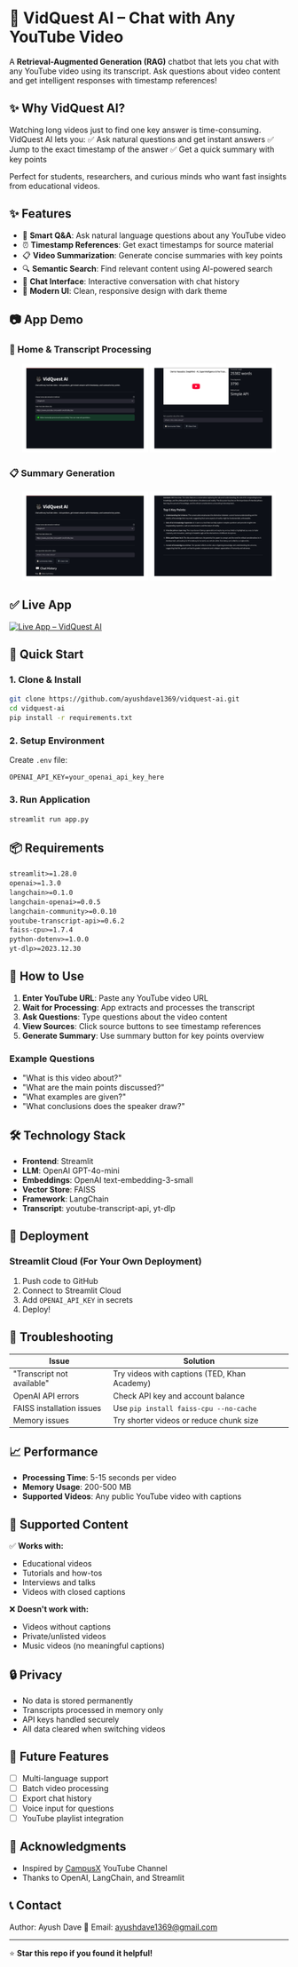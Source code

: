 # 🎥 VidQuest AI – Chat with Any YouTube Video

A **Retrieval-Augmented Generation (RAG)** chatbot that lets you chat with any YouTube video using its transcript. Ask questions about video content and get intelligent responses with timestamp references!

## ✨ Why VidQuest AI?

Watching long videos just to find one key answer is time-consuming. VidQuest AI lets you:
✅ Ask natural questions and get instant answers
✅ Jump to the exact timestamp of the answer
✅ Get a quick summary with key points

Perfect for students, researchers, and curious minds who want fast insights from educational videos.

## ✨ Features

- 🎯 **Smart Q&A**: Ask natural language questions about any YouTube video
- ⏰ **Timestamp References**: Get exact timestamps for source material
- 📋 **Video Summarization**: Generate concise summaries with key points
- 🔍 **Semantic Search**: Find relevant content using AI-powered search
- 💬 **Chat Interface**: Interactive conversation with chat history
- 🎨 **Modern UI**: Clean, responsive design with dark theme

## 📷 App Demo

### 🔗 Home & Transcript Processing
<p align="center">
  <img src="assets/vidquest_demo_page1.jpg" width="45%">
  <img src="assets/vidquest_demo_page2.jpg" width="45%">
</p>

### 📋 Summary Generation
<p align="center">
  <img src="assets/vidquest_summary_page1.jpg" width="45%">
  <img src="assets/vidquest_summary_page2.jpg" width="45%">
</p>

## ✅ Live App

[![Live App – VidQuest AI](https://img.shields.io/badge/🎥%20Try%20VidQuest%20AI-FF4B4B?style=for-the-badge&logo=streamlit&logoColor=white)](https://vidquest-ai-ws6tqnozr87mictkusab3c.streamlit.app/)

## 🚀 Quick Start

### 1. Clone & Install
```bash
git clone https://github.com/ayushdave1369/vidquest-ai.git
cd vidquest-ai
pip install -r requirements.txt
```

### 2. Setup Environment
Create `.env` file:
```env
OPENAI_API_KEY=your_openai_api_key_here
```

### 3. Run Application
```bash
streamlit run app.py
```

## 📦 Requirements

```txt
streamlit>=1.28.0
openai>=1.3.0
langchain>=0.1.0
langchain-openai>=0.0.5
langchain-community>=0.0.10
youtube-transcript-api>=0.6.2
faiss-cpu>=1.7.4
python-dotenv>=1.0.0
yt-dlp>=2023.12.30
```

## 🎯 How to Use

1. **Enter YouTube URL**: Paste any YouTube video URL
2. **Wait for Processing**: App extracts and processes the transcript
3. **Ask Questions**: Type questions about the video content
4. **View Sources**: Click source buttons to see timestamp references
5. **Generate Summary**: Use summary button for key points overview

### Example Questions
- "What is this video about?"
- "What are the main points discussed?"
- "What examples are given?"
- "What conclusions does the speaker draw?"

## 🛠️ Technology Stack

- **Frontend**: Streamlit
- **LLM**: OpenAI GPT-4o-mini
- **Embeddings**: OpenAI text-embedding-3-small
- **Vector Store**: FAISS
- **Framework**: LangChain
- **Transcript**: youtube-transcript-api, yt-dlp

## 🚀 Deployment

### Streamlit Cloud (For Your Own Deployment)
1. Push code to GitHub
2. Connect to Streamlit Cloud
3. Add `OPENAI_API_KEY` in secrets
4. Deploy!

## 🐛 Troubleshooting

| Issue | Solution |
|-------|----------|
| "Transcript not available" | Try videos with captions (TED, Khan Academy) |
| OpenAI API errors | Check API key and account balance |
| FAISS installation issues | Use `pip install faiss-cpu --no-cache` |
| Memory issues | Try shorter videos or reduce chunk size |

## 📈 Performance

- **Processing Time**: 5-15 seconds per video
- **Memory Usage**: 200-500 MB
- **Supported Videos**: Any public YouTube video with captions

## 🎯 Supported Content

✅ **Works with:**
- Educational videos
- Tutorials and how-tos
- Interviews and talks
- Videos with closed captions

❌ **Doesn't work with:**
- Videos without captions
- Private/unlisted videos
- Music videos (no meaningful captions)

## 🔒 Privacy

- No data is stored permanently
- Transcripts processed in memory only
- API keys handled securely
- All data cleared when switching videos

## 🔮 Future Features

- [ ] Multi-language support
- [ ] Batch video processing
- [ ] Export chat history
- [ ] Voice input for questions
- [ ] YouTube playlist integration

## 🙏 Acknowledgments
- Inspired by [CampusX](https://www.youtube.com/@campusx-official) YouTube Channel
- Thanks to OpenAI, LangChain, and Streamlit

## 📞 Contact
Author: Ayush Dave
📧 Email: ayushdave1369@gmail.com

---

⭐ **Star this repo if you found it helpful!**
